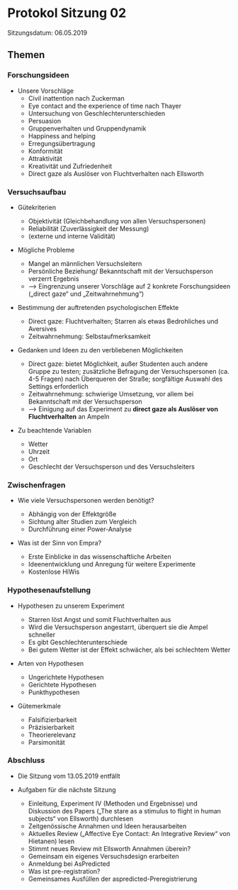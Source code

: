 # Protokol Sitzung 02 #

Sitzungsdatum: 06.05.2019

## Themen ##


### Forschungsideen ###

- Unsere Vorschläge
    + Civil inattention nach Zuckerman
    + Eye contact and the experience of time nach Thayer
    + Untersuchung von Geschlechterunterschieden
    + Persuasion
    + Gruppenverhalten und Gruppendynamik
    + Happiness and helping
    + Erregungsübertragung
    + Konformität
    + Attraktivität
    + Kreativität und Zufriedenheit
    + Direct gaze als Auslöser von Fluchtverhalten nach Ellsworth


### Versuchsaufbau ###

- Gütekriterien
    + Objektivität (Gleichbehandlung von allen Versuchspersonen)
    + Reliabilität (Zuverlässigkeit der Messung)
    + (externe und interne Validität)

- Mögliche Probleme
    + Mangel an männlichen Versuchsleitern
    + Persönliche Beziehung/ Bekanntschaft mit der Versuchsperson
      verzerrt Ergebnis
    + --> Eingrenzung unserer Vorschläge auf 2 konkrete
      Forschungsideen („direct gaze“ und „Zeitwahrnehmung“)

- Bestimmung der auftretenden psychologischen Effekte
    + Direct gaze: Fluchtverhalten; Starren als etwas Bedrohliches und Aversives
    + Zeitwahrnehmung: Selbstaufmerksamkeit

- Gedanken und Ideen zu den verbliebenen Möglichkeiten
    + Direct gaze: bietet Möglichkeit, außer Studenten auch andere
      Gruppe zu testen; zusätzliche Befragung der Versuchspersonen
      (ca. 4-5 Fragen) nach Überqueren der Straße; sorgfältige Auswahl
      des Settings erforderlich
    + Zeitwahrnehmung: schwierige Umsetzung, vor allem bei
      Bekanntschaft mit der Versuchsperson
    + --> Einigung auf das Experiment zu **direct gaze als Auslöser
      von Fluchtverhalten** an Ampeln

- Zu beachtende Variablen
    + Wetter
    + Uhrzeit
    + Ort
    + Geschlecht der Versuchsperson und des Versuchsleiters


### Zwischenfragen ###

- Wie viele Versuchspersonen werden benötigt?
    + Abhängig von der Effektgröße
    + Sichtung alter Studien zum Vergleich
    + Durchführung einer Power-Analyse

- Was ist der Sinn von Empra?
    + Erste Einblicke in das wissenschaftliche Arbeiten
    + Ideenentwicklung und Anregung für weitere Experimente
    + Kostenlose HiWis


### Hypothesenaufstellung ###

- Hypothesen zu unserem Experiment
    + Starren löst Angst und somit Fluchtverhalten aus
    + Wird die Versuchsperson angestarrt, überquert sie die Ampel schneller
    + Es gibt Geschlechterunterschiede
    + Bei gutem Wetter ist der Effekt schwächer, als bei schlechtem Wetter

- Arten von Hypothesen
    + Ungerichtete Hypothesen
    + Gerichtete Hypothesen
    + Punkthypothesen

- Gütemerkmale
    + Falsifizierbarkeit
    + Präzisierbarkeit
    + Theorierelevanz
    + Parsimonität


### Abschluss ###

- Die Sitzung vom 13.05.2019 entfällt

- Aufgaben für die nächste Sitzung
    + Einleitung, Experiment IV (Methoden und Ergebnisse) und
      Diskussion des Papers („The stare as a stimulus to flight in
      human subjects“ von Ellsworth) durchlesen
    + Zeitgenössische Annahmen und Ideen herausarbeiten
    + Aktuelles Review („Affective Eye Contact: An Integrative Review“
      von Hietanen) lesen
    + Stimmt neues Review mit Ellsworth Annahmen überein?
    + Gemeinsam ein eigenes Versuchsdesign erarbeiten
    + Anmeldung bei AsPredicted
    + Was ist pre-registration?
    + Gemeinsames Ausfüllen der aspredicted-Preregistrierung
